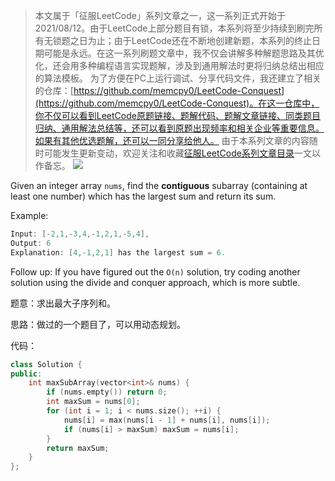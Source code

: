 > 本文属于「征服LeetCode」系列文章之一，这一系列正式开始于2021/08/12。由于LeetCode上部分题目有锁，本系列将至少持续到刷完所有无锁题之日为止；由于LeetCode还在不断地创建新题，本系列的终止日期可能是永远。在这一系列刷题文章中，我不仅会讲解多种解题思路及其优化，还会用多种编程语言实现题解，涉及到通用解法时更将归纳总结出相应的算法模板。
> <b></b>
> 为了方便在PC上运行调试、分享代码文件，我还建立了相关的仓库：[https://github.com/memcpy0/LeetCode-Conquest](https://github.com/memcpy0/LeetCode-Conquest)。在这一仓库中，你不仅可以看到LeetCode原题链接、题解代码、题解文章链接、同类题目归纳、通用解法总结等，还可以看到原题出现频率和相关企业等重要信息。如果有其他优选题解，还可以一同分享给他人。
> <b></b>
> 由于本系列文章的内容随时可能发生更新变动，欢迎关注和收藏[征服LeetCode系列文章目录](https://memcpy0.blog.csdn.net/article/details/119656559)一文以作备忘。
![](https://image-1307616428.cos.ap-beijing.myqcloud.com/Obsidian/202310091740942.png)

Given an integer array `nums`, find the **contiguous** subarray (containing at least one number) which has the largest sum and return its sum.

Example:
```cpp
Input: [-2,1,-3,4,-1,2,1,-5,4],
Output: 6
Explanation: [4,-1,2,1] has the largest sum = 6.
```

Follow up: If you have figured out the `O(n)` solution, try coding another solution using the divide and conquer approach, which is more subtle.

题意：求出最大子序列和。

思路：做过的一个题目了，可以用动态规划。

代码：
```cpp
class Solution {
public:
    int maxSubArray(vector<int>& nums) {
        if (nums.empty()) return 0;
        int maxSum = nums[0];
        for (int i = 1; i < nums.size(); ++i) {
            nums[i] = max(nums[i - 1] + nums[i], nums[i]);
            if (nums[i] > maxSum) maxSum = nums[i];
        }
        return maxSum;       
    }
};
```

